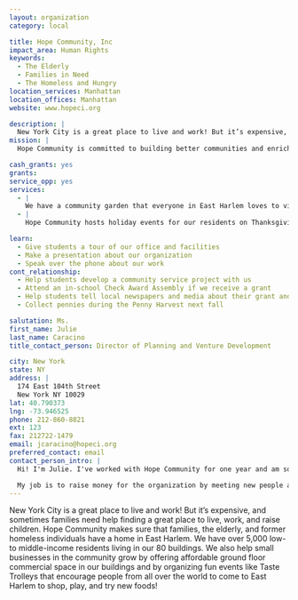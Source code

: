 ```yaml
---
layout: organization
category: local

title: Hope Community, Inc
impact_area: Human Rights
keywords: 
  - The Elderly
  - Families in Need
  - The Homeless and Hungry
location_services: Manhattan
location_offices: Manhattan
website: www.hopeci.org

description: |
  New York City is a great place to live and work! But it’s expensive, and sometimes families need help finding a great place to live, work, and raise children. Hope Community makes sure that families, the elderly, and former homeless individuals have a home in East Harlem. We have over 5,000 low-to middle-income residents living in our 80 buildings. We also help small businesses in the community grow by offering affordable ground floor commercial space in our buildings and by organizing fun events like Taste Trolleys that encourage people from all over the world to come to East Harlem to shop, play, and try new foods!
mission: |
  Hope Community is committed to building better communities and enriching the lives of the people who live and work within them. 

cash_grants: yes
grants: 
service_opp: yes
services: 
  - |
    We have a community garden that everyone in East Harlem loves to visit! We would love to have volunteers to help us plant flowers and take care of the garden in the spring and summer. This could be for a couple hours on a Saturday or after school.
  - |
    Hope Community hosts holiday events for our residents on Thanksgiving, Christmas and Mother's Day. Because many of our families don't have a lot of money, we help to collect toys, winter coats, or food to give to the people we serve. We could use your help in collecting items for our residents!

learn: 
  - Give students a tour of our office and facilities
  - Make a presentation about our organization
  - Speak over the phone about our work
cont_relationship: 
  - Help students develop a community service project with us
  - Attend an in-school Check Award Assembly if we receive a grant
  - Help students tell local newspapers and media about their grant and/or project with us
  - Collect pennies during the Penny Harvest next fall

salutation: Ms.
first_name: Julie
last_name: Caracino
title_contact_person: Director of Planning and Venture Development

city: New York
state: NY
address: |
  174 East 104th Street  
  New York NY 10029
lat: 40.790373
lng: -73.946525
phone: 212-860-8821
ext: 123
fax: 212722-1479
email: jcaracino@hopeci.org
preferred_contact: email
contact_person_intro: |
  Hi! I'm Julie. I've worked with Hope Community for one year and am so pleased to have received a gift from students at Hamilton Heights last year. 

  My job is to raise money for the organization by meeting new people and developing relationships with them so that they understand what Hope Community does and how they can help us continue our work in East Harlem. I look forward to meeting you and hope we will work together in the future!
---
```

New York City is a great place to live and work! But it’s expensive, and sometimes families need help finding a great place to live, work, and raise children. Hope Community makes sure that families, the elderly, and former homeless individuals have a home in East Harlem. We have over 5,000 low-to middle-income residents living in our 80 buildings. We also help small businesses in the community grow by offering affordable ground floor commercial space in our buildings and by organizing fun events like Taste Trolleys that encourage people from all over the world to come to East Harlem to shop, play, and try new foods!